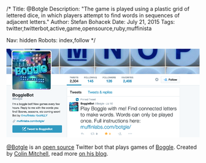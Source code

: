 /*
Title: @Botgle
Description: "The game is played using a plastic grid of lettered dice, in which players attempt to find words in sequences of adjacent letters."
Author: Stefan Bohacek
Date: July 21, 2015
Tags: twitter,twitterbot,active,game,opensource,ruby,muffinista

Nav: hidden
Robots: index,follow
*/

[![](/content/bots/twitterbots/images/Botgle.png)](https://twitter.com/Botgle)

[@Botgle](https://twitter.com/Botgle) is an [open source](https://github.com/muffinista/botgle) Twitter bot that plays games of [Boggle](https://en.wikipedia.org/wiki/Boggle). Created by [Colin Mitchell](https://twitter.com/muffinista), read more [on his blog](http://muffinlabs.com/botgle/).